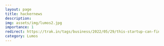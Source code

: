 ```yaml
---
layout: page
title: hackernews
description: 
img: assets/img/lumos2.jpg
importance: 1
redirect: https://trak.in/tags/business/2022/05/29/this-startup-can-find-hidden-cameras-in-your-oyo-airbnb-hotel-rooms-find-out-how/
category: Lumos
---
```

